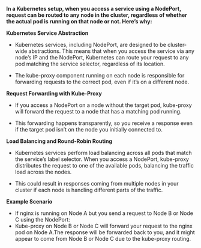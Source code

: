 **In a Kubernetes setup, when you access a service using a NodePort, request can be routed to any node in the cluster, regardless of whether the actual pod is running on that node or not. Here’s why:**

**Kubernetes Service Abstraction**
* Kubernetes services, including NodePort, are designed to be cluster-wide abstractions. This means that when you access the service via any node’s IP and the NodePort, Kubernetes can route your request to any pod matching the service selector, regardless of its location.

* The kube-proxy component running on each node is responsible for forwarding requests to the correct pod, even if it’s on a different node.

**Request Forwarding with Kube-Proxy**
* If you access a NodePort on a node without the target pod, kube-proxy will forward the request to a node that has a matching pod running.

* This forwarding happens transparently, so you receive a response even if the target pod isn’t on the node you initially connected to.

**Load Balancing and Round-Robin Routing**
* Kubernetes services perform load balancing across all pods that match the service’s label selector. When you access a NodePort, kube-proxy distributes the request to one of the available pods, balancing the traffic load across the nodes.

* This could result in responses coming from multiple nodes in your cluster if each node is handling different parts of the traffic.

**Example Scenario**
* If nginx is running on Node A but you send a request to Node B or Node C using the NodePort:
* Kube-proxy on Node B or Node C will forward your request to the nginx pod on Node A.The response will be forwarded back to you, and it might appear to come from Node B or Node C due to the kube-proxy routing.